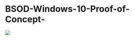 # BSOD-Windows-10-Proof-of-Concept-

<img src="https://raw.githubusercontent.com/swagkarna/BSOD-Windows-10-Proof-of-Concept-/main/windows-10-crash.jpg">
